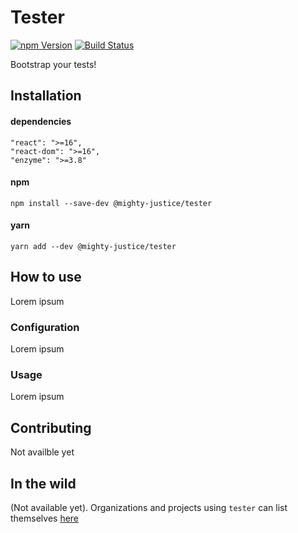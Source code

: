 # Tester
[![npm Version](https://img.shields.io/npm/v/@mighty-justice/tester.svg)](https://www.npmjs.com/package/@mighty-justice/tester) [![Build Status](https://travis-ci.org/mighty-justice/tester.svg?branch=master)](https://travis-ci.org/mighty-justice/tester)

Bootstrap your tests!

## Installation
#### dependencies
```
"react": ">=16",
"react-dom": ">=16",
"enzyme": ">=3.8"
```
#### npm
`npm install --save-dev @mighty-justice/tester`
#### yarn
`yarn add --dev @mighty-justice/tester`

## How to use
Lorem ipsum

### Configuration
Lorem ipsum

### Usage
Lorem ipsum

## Contributing
Not availble yet

## In the wild
(Not available yet).
Organizations and projects using `tester` can list themselves [here](#)

